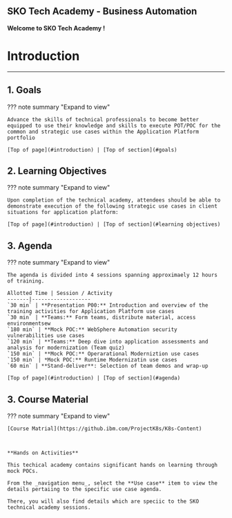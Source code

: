 ## SKO Tech Academy - Business Automation
**Welcome to SKO Tech Academy !**

# Introduction
***

## 1. Goals
??? note summary "Expand to view"

    Advance the skills of technical professionals to become better equipped to use their knowledge and skills to execute POT/POC for the common and strategic use cases within the Application Platform portfolio

    [Top of page](#introduction) | [Top of section](#goals)


## 2. Learning Objectives
??? note summary "Expand to view"

    Upon completion of the technical academy, attendees should be able to demonstrate execution of the following strategic use cases in client situations for application platform:

    [Top of page](#introduction) | [Top of section](#learning objectives)

## 3. Agenda
??? note summary "Expand to view"

    The agenda is divided into 4 sessions spanning approximaely 12 hours of training.
    
    Allotted Time | Session / Activity
    -------|-------------------
    `30 min` | **Presentation P00:** Introduction and overview of the training activities for Application Platform use cases
    `30 min` | **Teams:** Form teams, distribute material, access environmentsew
    `180 min` | **Mock POC:** WebSphere Automation security vulnerabilities use cases
    `120 min` | **Teams:** Deep dive into application assessments and analysis for modernization (Team quiz)
    `150 min` | **Mock POC:** Operarational Moderniztion use cases
    `150 min` | *Mock POC:** Runtime Modernizatin use cases
    `60 min` | **Stand-deliver**: Selection of team demos and wrap-up
      
    [Top of page](#introduction) | [Top of section](#agenda)      
        
## 3. Course Material
??? note summary "Expand to view"
        
      
    [Course Matrial](https://github.ibm.com/ProjectK8s/K8s-Content)
      
      
      
    **Hands on Activities**

    This techical academy contains significant hands on learning through mock POCs.

    From the _navigation menu_, select the **Use case** item to view the details pertaiing to the specific use case agenda.

    There, you will also find details which are speciic to the SKO technical academy sessions.
